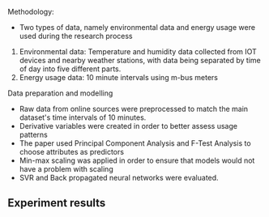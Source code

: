 Methodology:
 - Two types of data, namely environmental data and energy usage were used during the research process
  1. Environmental data: Temperature and humidity data collected from IOT devices and nearby weather stations, with data being separated by time of day into five different parts. 
  2. Energy usage data: 10 minute intervals using m-bus meters
  
Data preparation and modelling
 - Raw data from online sources were preprocessed to match the main dataset's time intervals of 10 minutes. 
 - Derivative variables were created in order to better assess usage patterns
 - The paper used Principal Component Analysis and F-Test Analysis to choose attributes as predictors
 - Min-max scaling was applied in order to ensure that models would not have a problem with scaling
 - SVR and Back propagated neural networks were evaluated.

Experiment results 
 - 

